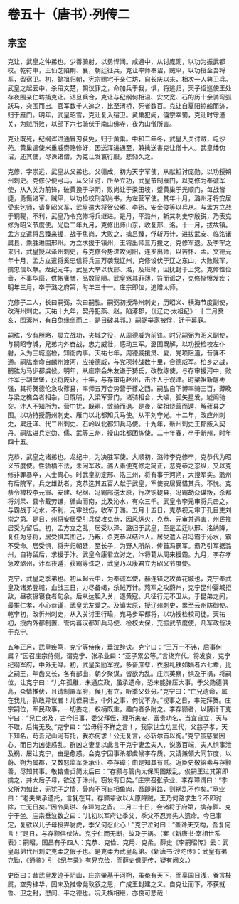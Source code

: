 # 卷五十（唐书）·列传二

## 宗室

克让，武皇之仲弟也。少善骑射，以勇悍闻。咸通中，从讨庞勋，以功为振武都校。乾符中，王仙芝陷荆、襄，朝廷征兵，克让率师奉诏，贼平，以功授金吾将军，留宿卫。初，懿祖归朝，宪宗赐宅于亲仁坊，自长庆以来，相次一人典卫兵。武皇之起云中，杀段文楚，朝议罪之，命加兵于我，惧，将逃归，天子诏巡使王处存夜围亲仁坊捕克让。诘旦兵合，克让与纪纲何相温、安文宽、石的历十余骑弯弧跃马，突围而出。官军数千人追之，比至渭桥，死者数百。克让自夏阳掠船而济，归于雁门。明年，武皇昭雪，克让复入宿卫。黄巢犯阙，僖宗幸蜀，克让时守潼关，为贼所败，以部下六七骑伏于南山佛寺，夜为山僧所害。

克让既死，纪纲浑进通冒刃获免，归于黄巢。中和二年冬，武皇入关讨贼，屯沙苑。黄巢遣使米重威赍赂修好，因送浑进通至，兼擒送害克让僧十人。武皇燔伪诏，还其使，尽诛诸僧，为克让发哀行服，悲恸久之。

克修，字崇远，武皇从父弟也。父德成，初为天宁军使，从献祖讨庞勋，以功授朔州刺史。克修少便弓马，从父征讨，所至立功，武皇节制雁门，以克修为奉诚军使，从入关为前锋，破黄揆于华阴，败尚让于梁田坡，蹙黄巢于光顺门，每战皆捷，勇慑诸军。贼平，以功检校刑部尚书，为左营军使。其年十月，潞州牙将安居受来乞师，请复昭义军，武皇遣大将贺公雅、李筠、安金俊等以兵从。与孟方立战于铜鞮，不利，武皇乃令克修将兵继进。是月，平潞州，斩其刺史李殷锐，乃表克修为昭义节度使。光启二年九月，克修出师山东，收复邢、洺。十一月，拔故镇。孟方立遣将吕臻来援，战于焦岗，大败之，擒吕臻，俘斩万计，进拔武安、临洺诸属县，乘胜进围邢州。方立求援于镇州，王镕出师三万援之，克修军退。及李罕之来归，武皇授以泽州刺史，与克修合势进攻河阳，连岁出师，以苦怀、孟。文德元年十月，孟方立遣将奚忠信将兵三万袭我辽州，克修设伏于辽之东山，大败贼军，擒忠信以献。龙纪元年，武皇大举以伐邢、洺，及班师，因抚封于上党。克修性俭啬，不事华靡，供帐饔膳，品数简陋。武皇怒其菲薄，笞而诟之，克修惭愤发疾；明年三月，卒于潞之府第，时年三十一。庄宗即位，追赠太师。

克修子二人，长曰嗣弼，次曰嗣肱。嗣弼初授泽州刺史，历昭义、横海节度副使，改海州刺史。天祐十九年，契丹犯燕、赵，陷涿郡，（《辽史·太祖纪》：十二月癸亥，围涿州，有白兔缘垒而上，是日破其郛。）嗣弼举家被俘，迁于幕庭。

嗣肱，少有胆略，屡立战功，夹城之役，从周德威为前锋。时兄嗣弼为昭义副使，与嗣昭守城，兄弟内外奋战，忠力威壮，感动三军。潞围既解，以功授检校左仆射，入为三城巡检，知衙内事。天祐七年，周德威援灵、夏，党项阻道，音驿不通。嗣肱奉命自麟州渡河，应接德威，与党项转战数十里，合德威军。柏乡之战，嗣肱为马步都虞候。明年，从庄宗会朱友谦于猗氏，改教练使，与存审援河中，败汴军于胡壁堡，获将庞让。十年，与存审屯赵州，击汴人于观津。时梁祖新屠枣强，其将贺德伦急攻蓚县，率师五万合势营于蓚之西。嗣肱自下博率骑三百，薄晚与梁之樵刍者相杂，日既晡，入梁军营门，诸骑相合，大噪，弧矢星发，虓阚驰突。汴人不知所为，营中扰，既暝，敛骑而退。是夜，梁祖烧营而遁，解蓚县之围。以功特授蔚州刺史、雁门以北都知兵马使。从平刘守光。十二年，改应州刺史，累迁泽、代二州刺史、石岭以北都知兵马使。十九年，新州刺史王郁叛入契丹。嗣肱进兵定妫、儒、武等三州，授山北都团练使。二十年春，卒于新州，时年四十五。

克恭，武皇之诸弟也。龙纪中，为决胜军使。大顺初，潞帅李克修卒，克恭代为昭义节度使。性骄横不法，未闲军政。潞人素便克修之简正，恶克恭之恣纵，又以克修非罪暴卒，人士离心。时武皇初定邢、洺三州，将有事于河朔，大搜军实。潞州有后院军，兵之雄劲者，克恭选其五百人献于武皇，军使安居受惜其兵。不悦。克恭令裨校李元审、安建、纪纲、冯霸部送太原，行次铜鞮县，冯霸劫众谋叛，杀都将刘杲、县令戴劳谦，循山而南，比及沁水，有众三千。武皇令李元审将兵击之，与霸战于沁水，不利，元审战伤，收军于潞。五月十五日，克恭视元审于孔目吏刘崇之第。是日，州将安居受引兵仗攻克恭，因风纵火，克恭、元审并遇害，州民推居受为留后。初，孟方立之乱，居受以泽、潞归于武皇，至是孟迁以邢、洺纳降，复任为牙将，居受惧其图己，乃叛，杀克恭以结汴人。居受遣人召冯霸于沁水，霸不受命。居受惧，将奔归朝廷，至长子，为野人所杀，传首冯霸军。霸乃引军据潞州，自称留后，求援于汴。武皇令康君立讨之，汴将葛从周来援霸。九月，李存孝急攻潞州，汴军夜遁，获霸等诛之，武皇乃以康君立为昭义节度使。

克宁，武皇之季弟也。初从起云中，为奉诚军使，赫连铎之攻黄花城也，克宁奉武皇及诸弟登城，血战三日，力尽备竭，杀贼万计。燕军之攻蔚州，克宁昆仲婴城拒敌，昼夜辍寝食者旬余。后从达靼入关，逐黄寇。凡征行无不卫从，于昆弟之间，最推仁孝，小心恭谨，武皇尤友爱之。及镇太原，授辽州刺史，累至云州防御使。乾宁初，改忻州刺史，从入关讨王行瑜，充马步军都将，以功授检校司徒。天祐初，授内外都制置、管内蕃汉都知兵马使、检校太保，充振武节度使，凡军政皆决于克宁。

五年正月，武皇疾笃，克宁等侍疾，垂泣辞诀。克宁曰：“王万一不讳，后事何属？”因召庄宗侍侧，谓克宁、张承业曰：“亚子累公等。”言终弃代。将发哀，克宁纪纲军府，中外无哗。初，武皇奖励军戎，多畜庶孽，衣服礼秩如嫡者六七辈，比之嗣王，年齿又长，各有部曲，朝夕聚谋，皆欲为乱。庄宗英察，惧及于祸，将嗣位，让克宁曰：“儿年孤稚，未通庶政，虽承遗命，恐未能弹压大事。季父勋德俱高，众情推伏，且请制置军府，候儿有立，听季父处分。”克宁曰：“亡兄遗命，属在我儿，孰敢异议者！儿但嗣世，中外之事，何忧不办。”视事之日，率先拜贺。庄宗嗣位，军民政事，一切委之，权柄既重，趣向者多附之。李存颢者，以阴计干克宁曰：“兄亡弟及，古今旧事，委父拜侄，理所未安，富贵功名，当宜自立，天与不取，后悔无及。”克宁曰：“公毋得不祥之言！，我家世立功三代，父慈子孝，天下知名，苟吾兄山河有托，我亦何求！公无复言，必斩尔首以徇。”克宁虽慈爱因心，而日为凶徒惑乱。群凶之妻复以此言干克宁妻孟夫人，说激百端，夫人惧事泄及祸，屡让克宁，由是愈惑。会克宁因事杀都虞候李存质，又请兼领大同节度，以蔚、朔为属郡，又数怒监军张承业、李存璋；由是知其有贰。近臣史敬镕素与存颢善，尽知其事。敬镕告贞简太后曰：“存颢与管内太保阴图叛乱，俟嗣王过其第即擒之，并太后子母，欲送于汴州。窃发有日矣。”庄宗召张承业、李存璋谓曰：“季父所为如此，无犹子之情，骨肉不可自相鱼肉，吾即避路，则祸乱不作矣。”承业曰：“老夫亲承遗托，言犹在耳。存颢辈欲以太原降贼，王乃何路求生？不即讨除，亡无日矣。”因令吴珙、存璋为之备。二月二十日，会诸将于府第，擒存颢、克宁于坐。庄宗垂泣数之曰：“儿初以军府让季父，季父不忍弃先人遗命。今已事定，复欲以儿子母投畀豺虎，季父何忍此心！”克宁泣对曰：“盖谗夫交构，吾复何言！”是日，与存颢俱伏法。克宁仁而无断，故及于祸。（案《新唐书·宰相世系表》：嗣昭，国昌有子四人：克恭、克俭、克用、克柔。薛史《李嗣昭传》云：武皇母弟代州刺史克柔之假子也。是克柔为武皇母弟。《新唐书·沙陀传》：武皇有弟克勤，《通鉴》引《纪年录》有兄克俭，而薛史俱无传，疑有阙文。）

史臣曰：昔武皇发迹于阴山，庄宗肇基于河朔，虽奄有天下，而享国日浅，眷言枝属，空秀棣华，固未及推帝尧敦叙之恩，广成王封建之义。自克让而下，不获就鲁、卫之封，懋间、平之德也。况夭横相继，亦良可悲哉！
